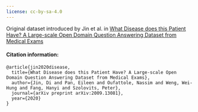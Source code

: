 ```yaml
---
license: cc-by-sa-4.0
---
```

Original dataset introduced by Jin et al. in [What Disease does this Patient Have? A Large-scale Open Domain Question Answering Dataset from Medical Exams](https://paperswithcode.com/paper/what-disease-does-this-patient-have-a-large)

<h4>Citation information:</h4>

    @article{jin2020disease,
      title={What Disease does this Patient Have? A Large-scale Open Domain Question Answering Dataset from Medical Exams},
      author={Jin, Di and Pan, Eileen and Oufattole, Nassim and Weng, Wei-Hung and Fang, Hanyi and Szolovits, Peter},
      journal={arXiv preprint arXiv:2009.13081},
      year={2020}
    }